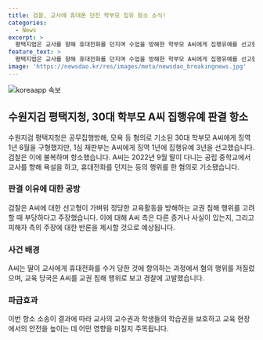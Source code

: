 ```yaml
---
title: 검찰, 교사에 휴대폰 던진 학부모 집유 항소 소식!
categories:
  - News
excerpt: >
  평택지법은 교사를 향해 휴대전화를 던지며 수업을 방해한 학부모 A씨에게 집행유예를 선고했지만, 검찰은 불복하고 항소했습니다. A씨는 딸을 수업 중인 교사에게 욕설하고 휴대전화를 던진 혐의로 기소되었는데, 검찰은 징역 1년 6개월을 구형했지만 법원은 징역 1년에 집행유예 3년을 선고했습니다. 검찰은 항소이유로 "교사와 학생의 학습권을 보호할 필요가 있다"고 밝혔습니다. A씨는 2022년 9월 한 공립 중학교를 찾아가 교사를 공격한 것으로 조사됐으며, 교육 당국에 의해 경찰에 고발되었습니다.
feature_text: >
  평택지법은 교사를 향해 휴대전화를 던지며 수업을 방해한 학부모 A씨에게 집행유예를 선고했지만, 검찰은 불복하고 항소했습니다. A씨는 딸을 수업 중인 교사에게 욕설하고 휴대전화를 던진 혐의로 기소되었는데, 검찰은 징역 1년 6개월을 구형했지만 법원은 징역 1년에 집행유예 3년을 선고했습니다. 검찰은 항소이유로 "교사와 학생의 학습권을 보호할 필요가 있다"고 밝혔습니다. A씨는 2022년 9월 한 공립 중학교를 찾아가 교사를 공격한 것으로 조사됐으며, 교육 당국에 의해 경찰에 고발되었습니다.
image: 'https://newsdao.kr/res/images/meta/newsdao_breakingnews.jpg'
---
```


<p><img src="https://newsdao.kr/res/images/meta/newsdao_breakingnews.jpg" alt="koreaapp 속보" /></p>

<h2 data-ke-size="size26">수원지검 평택지청, 30대 학부모 A씨 집행유예 판결 항소</h2>

<p data-ke-size="size16">수원지검 평택지청은 공무집행방해, 모욕 등 혐의로 기소된 30대 학부모 A씨에게 징역 1년 6월을 구형했지만, 1심 재판부는 A씨에게 징역 1년에 집행유예 3년을 선고했습니다. 검찰은 이에 불복하며 항소했습니다. A씨는 2022년 9월 딸이 다니는 공립 중학교에서 교사를 향해 욕설을 하고, 휴대전화를 던지는 등의 행위를 한 혐의로 기소됐습니다. </p>

<h3>판결 이유에 대한 공방</h3>

<p data-ke-size="size16">검찰은 A씨에 대한 선고형이 가벼워 정당한 교육활동을 방해하는 교권 침해 행위를 고려할 때 부당하다고 주장했습니다. 이에 대해 A씨 측은 다른 증거나 사실이 있는지, 그리고 피해자 측의 주장에 대한 반론을 제시할 것으로 예상됩니다.</p>

<h3>사건 배경</h3>

<p data-ke-size="size16">A씨는 딸이 교사에게 휴대전화를 수거 당한 것에 항의하는 과정에서 혐의 행위를 저질렀으며, 교육 당국은 A씨를 교권 침해 행위로 보고 경찰에 고발했습니다.</p>

<h3>파급효과</h3>

<p data-ke-size="size16">이번 항소 소송이 결과에 따라 교사의 교수권과 학생들의 학습권을 보호하고 교육 현장에서의 안전을 높이는 데 어떤 영향을 미칠지 주목됩니다.</p>

